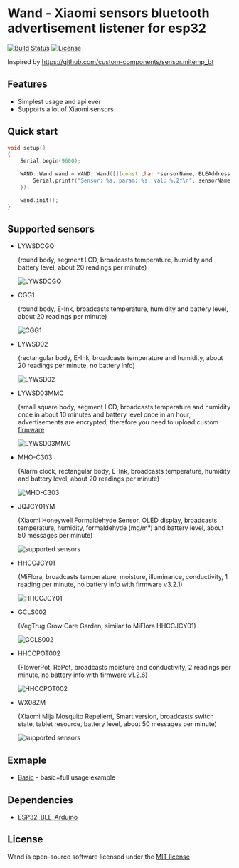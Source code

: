 # Wand - Xiaomi sensors bluetooth advertisement listener for esp32

[![Build Status](https://travis-ci.org/limitium/wand.svg?branch=master)](https://travis-ci.org/limitium/wand)
[![License](https://img.shields.io/badge/license-MIT%20License-blue.svg)](http://doge.mit-license.org)

Inspired by https://github.com/custom-components/sensor.mitemp_bt

## Features
- Simplest usage and api ever
- Supports a lot of Xiaomi sensors

## Quick start

```c++
void setup()
{
    Serial.begin(9600);

    WAND::Wand wand = WAND::Wand([](const char *sensorName, BLEAddress mac, const char *paramName, float value) {
        Serial.printf("Sensor: %s, param: %s, val: %.2f\n", sensorName, paramName, value);
    });

    wand.init();
}
```

## Supported sensors
- LYWSDCGQ

  (round body, segment LCD, broadcasts temperature, humidity and battery level, about 20 readings per minute)
  
  ![LYWSDCGQ](https://github.com/custom-components/sensor.mitemp_bt/raw/master/pictures/LYWSDCGQ.jpg)
  
- CGG1

  (round body, E-Ink, broadcasts temperature, humidity and battery level, about 20 readings per minute)

  ![CGG1](https://github.com/custom-components/sensor.mitemp_bt/raw/master/pictures/CGG1.png)

- LYWSD02

  (rectangular body, E-Ink, broadcasts temperature and humidity, about 20 readings per minute, no battery info)

  ![LYWSD02](https://github.com/custom-components/sensor.mitemp_bt/raw/master/pictures/LYWSD02.jpeg)
  
- LYWSD03MMC

  (small square body, segment LCD, broadcasts temperature and humidity once in about 10 minutes and battery level once in an hour, advertisements are encrypted, therefore you need to upload custom [firmware](https://github.com/atc1441/ATC_MiThermometer)
  
  ![LYWSD03MMC](https://github.com/custom-components/sensor.mitemp_bt/raw/master/pictures/LYWSD03MMC.jpg)

- MHO-C303

  (Alarm clock, rectangular body, E-Ink, broadcasts temperature, humidity and battery level, about 20 readings per minute)
  
  ![MHO-C303](https://github.com/custom-components/sensor.mitemp_bt/raw/master/pictures/MHO-C303.png)

- JQJCY01YM

  (Xiaomi Honeywell Formaldehyde Sensor, OLED display, broadcasts temperature, humidity, formaldehyde (mg/m³) and battery level, about 50 messages per minute)
  
  ![supported sensors](https://github.com/custom-components/sensor.mitemp_bt/raw/master/pictures/JQJCY01YM.jpg)

- HHCCJCY01

  (MiFlora, broadcasts temperature, moisture, illuminance, conductivity, 1 reading per minute, no battery info with firmware v3.2.1)
  
  ![HHCCJCY01](https://github.com/custom-components/sensor.mitemp_bt/raw/master/pictures/HHCCJCY01.jpg)

- GCLS002

  (VegTrug Grow Care Garden, similar to MiFlora HHCCJCY01)

  ![GCLS002](https://github.com/custom-components/sensor.mitemp_bt/raw/master/pictures/GCLS002.jpg)

- HHCCPOT002

  (FlowerPot, RoPot, broadcasts moisture and conductivity, 2 readings per minute, no battery info with firmware v1.2.6)
  
  ![HHCCPOT002](https://github.com/custom-components/sensor.mitemp_bt/raw/master/pictures/HHCCPOT002.jpg)

- WX08ZM

  (Xiaomi Mija Mosquito Repellent, Smart version, broadcasts switch state, tablet resource, battery level, about 50 messages per minute)
 
  ![supported sensors](https://github.com/custom-components/sensor.mitemp_bt/raw/master/pictures/WX08ZM.jpg)


## Exmaple
- [Basic](https://github.com/limitium/wand/tree/master/examples/basic) - basic=full usage example

## Dependencies
* [ESP32_BLE_Arduino](https://github.com/nkolban/ESP32_BLE_Arduino)

## License
Wand is open-source software licensed under the [MIT license](http://opensource.org/licenses/MIT)
